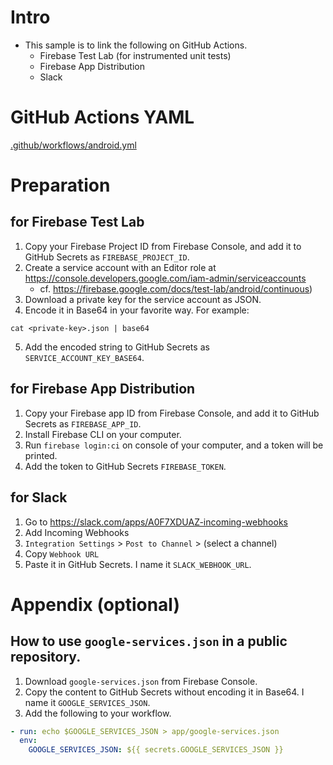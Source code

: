 # Intro
* This sample is to link the following on GitHub Actions.
  * Firebase Test Lab (for instrumented unit tests)
  * Firebase App Distribution
  * Slack

# GitHub Actions YAML
[.github/workflows/android.yml](.github/workflows/android.yml)

# Preparation
## for Firebase Test Lab
1. Copy your Firebase Project ID from Firebase Console, and add it to GitHub Secrets as `FIREBASE_PROJECT_ID`.
2. Create a service account with an Editor role at https://console.developers.google.com/iam-admin/serviceaccounts
    * cf. https://firebase.google.com/docs/test-lab/android/continuous)
3. Download a private key for the service account as JSON.
4. Encode it in Base64 in your favorite way. For example:
```shell
cat <private-key>.json | base64
```
5. Add the encoded string to GitHub Secrets as `SERVICE_ACCOUNT_KEY_BASE64`.

## for Firebase App Distribution
1. Copy your Firebase app ID from Firebase Console, and add it to GitHub Secrets as `FIREBASE_APP_ID`.
2. Install Firebase CLI on your computer.
3. Run `firebase login:ci` on console of your computer, and a token will be printed.
4. Add the token to GitHub Secrets `FIREBASE_TOKEN`.

## for Slack
1. Go to https://slack.com/apps/A0F7XDUAZ-incoming-webhooks
2. Add Incoming Webhooks
3. `Integration Settings` > `Post to Channel` > (select a channel)
4. Copy `Webhook URL`
5. Paste it in GitHub Secrets. I name it `SLACK_WEBHOOK_URL`.

# Appendix (optional)
## How to use `google-services.json` in a public repository.
1. Download `google-services.json` from Firebase Console.
2. Copy the content to GitHub Secrets without encoding it in Base64. I name it `GOOGLE_SERVICES_JSON`.
3. Add the following to your workflow.
```yaml
- run: echo $GOOGLE_SERVICES_JSON > app/google-services.json
  env:
    GOOGLE_SERVICES_JSON: ${{ secrets.GOOGLE_SERVICES_JSON }}
```
